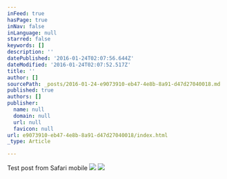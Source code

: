 ```yaml
---
inFeed: true
hasPage: true
inNav: false
inLanguage: null
starred: false
keywords: []
description: ''
datePublished: '2016-01-24T02:07:56.644Z'
dateModified: '2016-01-24T02:07:52.517Z'
title: ''
author: []
sourcePath: _posts/2016-01-24-e9073910-eb47-4e8b-8a91-d47d27040018.md
published: true
authors: []
publisher:
  name: null
  domain: null
  url: null
  favicon: null
url: e9073910-eb47-4e8b-8a91-d47d27040018/index.html
_type: Article

---
```

Test post from Safari mobile  ![](https://the-grid-user-content.s3-us-west-2.amazonaws.com/4ab01846-30dd-454c-8e58-390fb6a65957.jpg)
![](https://the-grid-user-content.s3-us-west-2.amazonaws.com/2be27839-2ddb-4bc1-9391-33cce2b29f42.jpg)